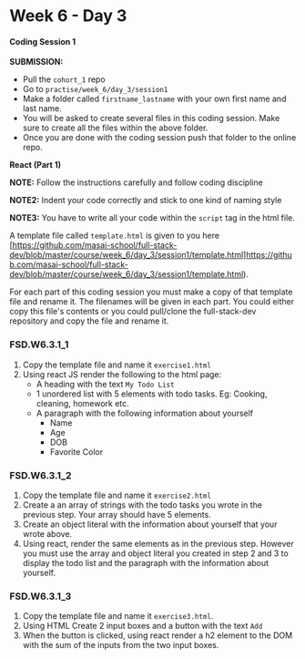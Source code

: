# Week 6 - Day 3

#### Coding Session 1

**SUBMISSION:**

- Pull the `cohort_1` repo
- Go to `practise/week_6/day_3/session1` 
- Make a folder called `firstname_lastname` with your own first name and last name. 
- You will be asked to create several files in this coding session. Make sure to create all the files within the above folder. 
- Once you are done with the coding session push that folder to the online repo. 

**React (Part 1)**

**NOTE:** Follow the instructions carefully and follow coding discipline

**NOTE2:** Indent your code correctly and stick to one kind of naming style

**NOTE3:** You have to write all your code within the `script` tag in the html file. 

A template file called `template.html` is given to you here [https://github.com/masai-school/full-stack-dev/blob/master/course/week_6/day_3/session1/template.html]https://github.com/masai-school/full-stack-dev/blob/master/course/week_6/day_3/session1/template.html). 

For each part of this coding session you must make a copy of that template file and rename it. The filenames will be given in each part. You could either copy this file's contents or you could pull/clone the full-stack-dev repository and copy the file and rename it. 

### FSD.W6.3.1_1

1. Copy the template file and name it `exercise1.html`
2. Using react JS render the following to the html page:
    - A heading with the text `My Todo List`
    - 1 unordered list with 5 elements with todo tasks. Eg: Cooking, cleaning, homework etc.  
    - A paragraph with the following information about yourself
        - Name
        - Age
        - DOB
        - Favorite Color

### FSD.W6.3.1_2

1. Copy the template file and name it `exercise2.html`
2. Create a an array of strings with the todo tasks you wrote in the previous step. Your array should have 5 elements. 
3. Create an object literal with the information about yourself that your wrote above.
4. Using react, render the same elements as in the previous step. However you must use the array and object literal you created in step 2 and 3 to display the todo list and the paragraph with the information about yourself.

### FSD.W6.3.1_3

1. Copy the template file and name it `exercise3.html`.
2. Using HTML Create 2 input boxes and a button with the text `Add`
3. When the button is clicked, using react render a h2 element to the DOM with the sum of the inputs from the two input boxes. 

